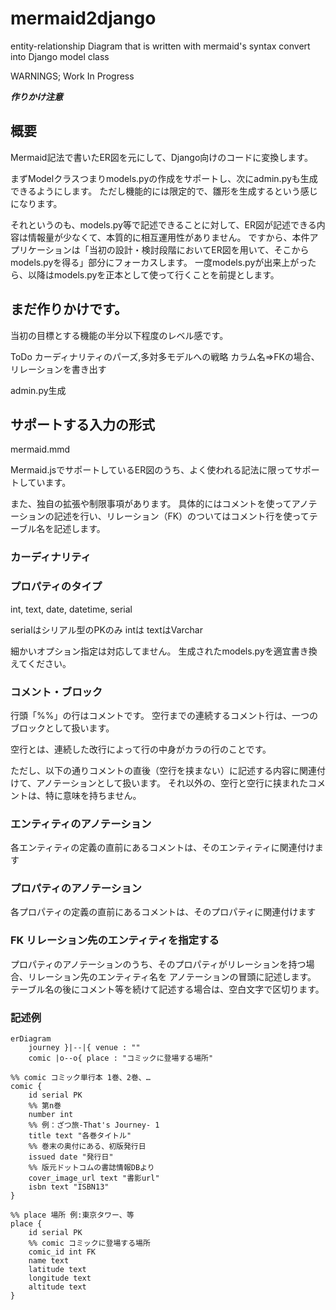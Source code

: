 # mermaid2django
 entity-relationship Diagram that is written with mermaid's syntax convert into Django model class

WARNINGS; Work In Progress

***作りかけ注意***

## 概要
Mermaid記法で書いたER図を元にして、Django向けのコードに変換します。

まずModelクラスつまりmodels.pyの作成をサポートし、次にadmin.pyも生成できるようにします。
ただし機能的には限定的で、雛形を生成するという感じになります。

それというのも、models.py等で記述できることに対して、ER図が記述できる内容は情報量が少なくて、本質的に相互運用性がありません。
ですから、本件アプリケーションは「当初の設計・検討段階においてER図を用いて、そこからmodels.pyを得る」部分にフォーカスします。
一度models.pyが出来上がったら、以降はmodels.pyを正本として使って行くことを前提とします。


## まだ作りかけです。

当初の目標とする機能の半分以下程度のレベル感です。

ToDo
カーディナリティのパーズ,多対多モデルへの戦略
    カラム名⇒FKの場合、リレーションを書き出す

admin.py生成

## サポートする入力の形式

mermaid.mmd

Mermaid.jsでサポートしているER図のうち、よく使われる記法に限ってサポートしています。

また、独自の拡張や制限事項があります。
具体的にはコメントを使ってアノテーションの記述を行い、リレーション（FK）のついてはコメント行を使ってテーブル名を記述します。

### カーディナリティ

### プロパティのタイプ

int, text, date, datetime, serial

serialはシリアル型のPKのみ
intは
textはVarchar

細かいオプション指定は対応してません。
生成されたmodels.pyを適宜書き換えてください。

### コメント・ブロック

行頭「%%」の行はコメントです。
空行までの連続するコメント行は、一つのブロックとして扱います。

空行とは、連続した改行によって行の中身がカラの行のことです。

ただし、以下の通りコメントの直後（空行を挟まない）に記述する内容に関連付けて、アノテーションとして扱います。
それ以外の、空行と空行に挟まれたコメントは、特に意味を持ちません。

### エンティティのアノテーション

各エンティティの定義の直前にあるコメントは、そのエンティティに関連付けます

### プロパティのアノテーション

各プロパティの定義の直前にあるコメントは、そのプロパティに関連付けます

### FK リレーション先のエンティティを指定する

プロパティのアノテーションのうち、そのプロパティがリレーションを持つ場合、リレーション先のエンティティ名を
アノテーションの冒頭に記述します。
テーブル名の後にコメント等を続けて記述する場合は、空白文字で区切ります。

### 記述例

```mermaid
erDiagram
    journey }|--|{ venue : ""
    comic |o--o{ place : "コミックに登場する場所"

%% comic コミック単行本 1巻、2巻、…
comic {
    id serial PK
    %% 第n巻
    number int
    %% 例：ざつ旅-That's Journey- 1
    title text "各巻タイトル"
    %% 巻末の奥付にある、初版発行日
    issued date "発行日"
    %% 版元ドットコムの書誌情報DBより
    cover_image_url text "書影url"
    isbn text "ISBN13"
}

%% place 場所 例:東京タワー、等
place {
    id serial PK
    %% comic コミックに登場する場所
    comic_id int FK
    name text
    latitude text
    longitude text
    altitude text
}
```
